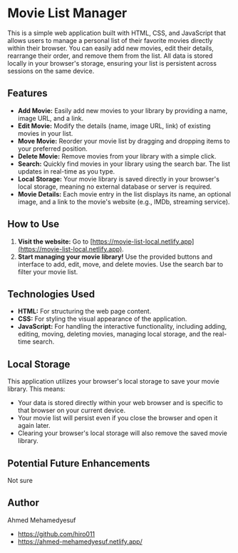 # Movie List Manager

This is a simple web application built with HTML, CSS, and JavaScript that allows users to manage a personal list of their favorite movies directly within their browser. You can easily add new movies, edit their details, rearrange their order, and remove them from the list. All data is stored locally in your browser's storage, ensuring your list is persistent across sessions on the same device.

## Features

* **Add Movie:** Easily add new movies to your library by providing a name, image URL, and a link.
* **Edit Movie:** Modify the details (name, image URL, link) of existing movies in your list.
* **Move Movie:** Reorder your movie list by dragging and dropping items to your preferred position.
* **Delete Movie:** Remove movies from your library with a simple click.
* **Search:** Quickly find movies in your library using the search bar. The list updates in real-time as you type.
* **Local Storage:** Your movie library is saved directly in your browser's local storage, meaning no external database or server is required.
* **Movie Details:** Each movie entry in the list displays its name, an optional image, and a link to the movie's website (e.g., IMDb, streaming service).

## How to Use

1.  **Visit the website:** Go to [https://movie-list-local.netlify.app](https://movie-list-local.netlify.app).
2.  **Start managing your movie library!** Use the provided buttons and interface to add, edit, move, and delete movies. Use the search bar to filter your movie list.

## Technologies Used

* **HTML:** For structuring the web page content.
* **CSS:** For styling the visual appearance of the application.
* **JavaScript:** For handling the interactive functionality, including adding, editing, moving, deleting movies, managing local storage, and the real-time search.

## Local Storage

This application utilizes your browser's local storage to save your movie library. This means:

* Your data is stored directly within your web browser and is specific to that browser on your current device.
* Your movie list will persist even if you close the browser and open it again later.
* Clearing your browser's local storage will also remove the saved movie library.

## Potential Future Enhancements
Not sure

## Author

Ahmed Mehamedyesuf
* https://github.com/hiro011
* https://ahmed-mehamedyesuf.netlify.app/

